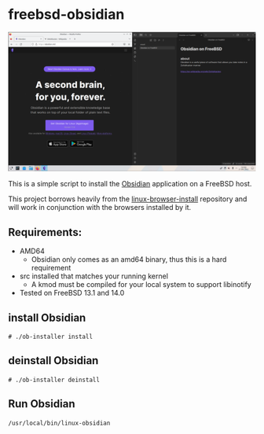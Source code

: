 # freebsd-obsidian
![Obsidian on FreeBSD](/screenshot.png)

This is a simple script to install the [Obsidian](https://obsidian.md)
application on a FreeBSD host.

This project borrows heavily from the
[linux-browser-install](https://github.com/mrclksr/linux-browser-installer.git)
repository and will work in conjunction with the browsers installed by it.

## Requirements:
* AMD64
  * Obsidian only comes as an amd64 binary, thus this is a hard requirement
* src installed that matches your running kernel
  * A kmod must be compiled for your local system to support libinotify
* Tested on FreeBSD 13.1 and 14.0

## install Obsidian
```
# ./ob-installer install
```

## deinstall Obsidian
```
# ./ob-installer deinstall
```

## Run Obsidian
```
/usr/local/bin/linux-obsidian
```
